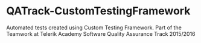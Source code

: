 # QATrack-CustomTestingFramework
Automated tests created using Custom Testing Framework.
Part of the Teamwork at Telerik Academy Software Quality Assurance Track 2015/2016
